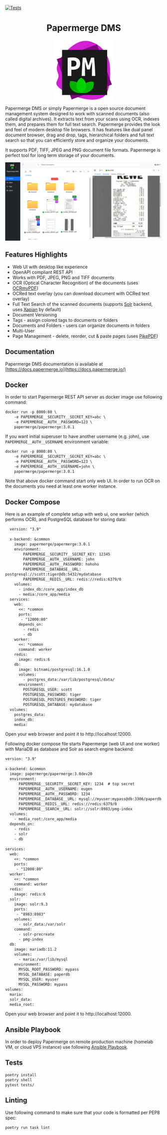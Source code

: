 [![Tests](https://github.com/papermerge/papermerge-core/actions/workflows/tests.yml/badge.svg)](https://github.com/papermerge/papermerge-core/actions/workflows/tests.yml)

<h1 align="center">Papermerge DMS</h1>

<p align="center">
<img src="./artwork/logo.png" />
</p>

Papermerge DMS or simply Papermerge is a open source document management system
designed to work with scanned documents (also called digital archives). It
extracts text from your scans using OCR, indexes
them, and prepares them for full text search. Papermerge provides the look and feel
of modern desktop file browsers. It has features like dual panel document
browser, drag and drop, tags, hierarchical folders and full text search so that
you can efficiently store and organize your documents.

It supports PDF, TIFF, JPEG and PNG document file formats.
Papermerge is perfect tool for long term storage of your documents.

<p align="center">
<img src="./artwork/papermerge3.png" />
</p>

## Features Highlights

* Web UI with desktop like experience
* OpenAPI compliant REST API
* Works with PDF, JPEG, PNG and TIFF documents
* OCR (Optical Character Recognition) of the documents (uses [OCRmyPDF](https://github.com/ocrmypdf/OCRmyPDF))
* OCRed text overlay (you can download document with OCRed text overlay)
* Full Text Search of the scanned documents (supports [Solr](https://solr.apache.org/) backend, uses [Xapian](https://getting-started-with-xapian.readthedocs.io/en/latest/) by default)
* Document Versioning
* Tags - assign colored tags to documents or folders
* Documents and Folders - users can organize documents in folders
* Multi-User
* Page Management - delete, reorder, cut & paste pages (uses [PikePDF](https://github.com/pikepdf/pikepdf))

## Documentation

Papermerge DMS documentation is available at [https://docs.papermerge.io](https://docs.papermerge.io/)

## Docker

In order to start Papermerge REST API server as docker image use following command:

    docker run -p 8000:80 \
        -e PAPERMERGE__SECURITY__SECRET_KEY=abc \
        -e PAPERMERGE__AUTH__PASSWORD=123 \
        papermerge/papermerge:3.0.1


If you want initial superuser to have another username (e.g. john), use
`PAPERMERGE__AUTH__USERNAME` environment variable:

    docker run -p 8000:80 \
        -e PAPERMERGE__SECURITY__SECRET_KEY=abc \
        -e PAPERMERGE__AUTH__PASSWORD=123 \
        -e PAPERMERGE__AUTH__USERNAME=john \
        papermerge/papermerge:3.0.1

Note that above docker command start only web UI. In order to run OCR on the documents you need at least one
worker instance.

## Docker Compose

Here is an example of complete setup with web ui, one worker (which performs OCR), and PostgreSQL database for
storing data:

      version: "3.9"

      x-backend: &common
        image: papermerge/papermerge:3.0.1
        environment:
            PAPERMERGE__SECURITY__SECRET_KEY: 12345
            PAPERMERGE__AUTH__USERNAME: john
            PAPERMERGE__AUTH__PASSWORD: hohoho
            PAPERMERGE__DATABASE__URL: postgresql://scott:tiger@db:5432/mydatabase
            PAPERMERGE__REDIS__URL: redis://redis:6379/0
        volumes:
          - index_db:/core_app/index_db
          - media:/core_app/media
      services:
        web:
          <<: *common
          ports:
           - "12000:80"
          depends_on:
            - redis
            - db
        worker:
          <<: *common
          command: worker
        redis:
          image: redis:6
        db:
          image: bitnami/postgresql:16.1.0
          volumes:
            - postgres_data:/var/lib/postgresql/data/
          environment:
            POSTGRESQL_USER: scott
            POSTGRESQL_PASSWORD: tiger
            POSTGRESQL_POSTGRES_PASSWORD: tiger
            POSTGRESQL_DATABASE: mydatabase
      volumes:
        postgres_data:
        index_db:
        media:

Open your web browser and point it to http://localhost:12000.

Following docker compose file starts Papermerge (web UI and one worker) with
MariaDB as database and Solr as search engine backend:

    version: "3.9"

    x-backend: &common
      image: papermerge/papermerge:3.0dev20
      environment:
          PAPERMERGE__SECURITY__SECRET_KEY: 1234  # top secret
          PAPERMERGE__AUTH__USERNAME: eugen
          PAPERMERGE__AUTH__PASSWORD: 1234
          PAPERMERGE__DATABASE__URL: mysql://myuser:mypass@db:3306/paperdb
          PAPERMERGE__REDIS__URL: redis://redis:6379/0
          PAPERMERGE__SEARCH__URL: solr://solr:8983/pmg-index
      volumes:
        - media_root:/core_app/media
      depends_on:
        - redis
        - solr
        - db

    services:
      web:
        <<: *common
        ports:
         - "12000:80"
      worker:
        <<: *common
        command: worker
      redis:
        image: redis:6
      solr:
        image: solr:9.3
        ports:
         - "8983:8983"
        volumes:
          - solr_data:/var/solr
        command:
          - solr-precreate
          - pmg-index
      db:
        image: mariadb:11.2
        volumes:
          - maria:/var/lib/mysql
        environment:
          MYSQL_ROOT_PASSWORD: mypass
          MYSQL_DATABASE: paperdb
          MYSQL_USER: myuser
          MYSQL_PASSWORD: mypass
    volumes:
      maria:
      solr_data:
      media_root:

Open your web browser and point it to http://localhost:12000.

## Ansible Playbook

In order to deploy Papermerge on remote production machine (homelab VM, or cloud VPS instance)
use following [Ansible Playbook](https://github.com/papermerge/ansible).


## Tests

    poetry install
    poetry shell
    pytest tests/

## Linting

Use following command to make sure that your code is formatted per PEP8 spec:

    poetry run task lint
